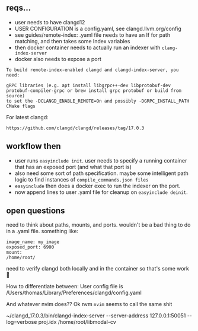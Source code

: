 
## reqs...
* user needs to have clangd12
* USER CONFIGURATION is a config.yaml, see clangd.llvm.org/config
* see guides/remote-index: .yaml file needs to have an If for path matching, and then takes some Index variables
* then docker container needs to actually run an indexer with `clang-index-server`
* docker also needs to expose a port

```
To build remote-index-enabled clangd and clangd-index-server, you need:

gRPC libraries (e.g. apt install libgrpc++-dev libprotobuf-dev protobuf-compiler-grpc or brew install grpc protobuf or build from source)
to set the -DCLANGD_ENABLE_REMOTE=On and possibly -DGRPC_INSTALL_PATH CMake flags
```

For latest clangd:
```
https://github.com/clangd/clangd/releases/tag/17.0.3
```


## workflow then
* user runs `easyinclude init`. user needs to specify a running container that has an exposed port (and what that port is)
* also need some sort of path specification. maybe some intelligent path logic to find instances of `compile_commands.json files`
* `easyinclude` then does a docker exec to run the indexer on the port. 
* now append lines to user .yaml file for cleanup on `easyinclude deinit`.

## open questions
need to think about paths, mounts, and ports. wouldn't be a bad thing to do in a .yaml file. something like:

```
image_name: my_image
exposed_port: 6900
mount:
/home/root/
```

need to verify clangd both locally and in the container so that's some work 🍳


How to differentiate between:
User config file is /Users/thomas/Library/Preferences/clangd/config.yaml

And whatever nvim does??
Ok nvm `nvim` seems to call the same shit



 ~/clangd_17.0.3/bin/clangd-index-server --server-address 127.0.0.1:50051 --log=verbose proj.idx /home/root/libmodal-cv
